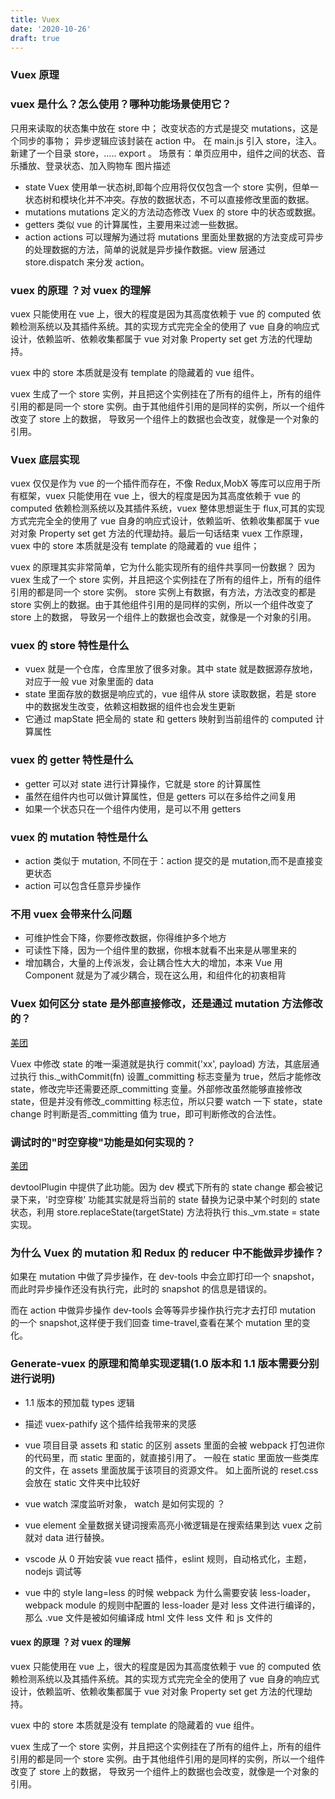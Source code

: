 ```yaml
---
title: Vuex
date: '2020-10-26'
draft: true
---
```


<!-- TODO: 原理，以及依赖收集，源码的内容等 -->

### Vuex 原理

### vuex 是什么？怎么使用？哪种功能场景使用它？

只用来读取的状态集中放在 store 中； 改变状态的方式是提交 mutations，这是个同步的事物； 异步逻辑应该封装在 action 中。
在 main.js 引入 store，注入。新建了一个目录 store，….. export 。
场景有：单页应用中，组件之间的状态、音乐播放、登录状态、加入购物车
图片描述

- state
  Vuex 使用单一状态树,即每个应用将仅仅包含一个 store 实例，但单一状态树和模块化并不冲突。存放的数据状态，不可以直接修改里面的数据。
- mutations
  mutations 定义的方法动态修改 Vuex 的 store 中的状态或数据。
- getters
  类似 vue 的计算属性，主要用来过滤一些数据。
- action
  actions 可以理解为通过将 mutations 里面处里数据的方法变成可异步的处理数据的方法，简单的说就是异步操作数据。view 层通过 store.dispatch 来分发 action。

### vuex 的原理 ？对 vuex 的理解

vuex 只能使用在 vue 上，很大的程度是因为其高度依赖于 vue 的 computed 依赖检测系统以及其插件系统。其的实现方式完完全全的使用了 vue 自身的响应式设计，依赖监听、依赖收集都属于 vue 对对象 Property set get 方法的代理劫持。

vuex 中的 store 本质就是没有 template 的隐藏着的 vue 组件。

vuex 生成了一个 store 实例，并且把这个实例挂在了所有的组件上，所有的组件引用的都是同一个 store 实例。由于其他组件引用的是同样的实例，所以一个组件改变了 store 上的数据， 导致另一个组件上的数据也会改变，就像是一个对象的引用。

### Vuex 底层实现

vuex 仅仅是作为 vue 的一个插件而存在，不像 Redux,MobX 等库可以应用于所有框架，vuex 只能使用在 vue 上，很大的程度是因为其高度依赖于 vue 的 computed 依赖检测系统以及其插件系统，vuex 整体思想诞生于 flux,可其的实现方式完完全全的使用了 vue 自身的响应式设计，依赖监听、依赖收集都属于 vue 对对象 Property set get 方法的代理劫持。最后一句话结束 vuex 工作原理，vuex 中的 store 本质就是没有 template 的隐藏着的 vue 组件；

vuex 的原理其实非常简单，它为什么能实现所有的组件共享同一份数据？
因为 vuex 生成了一个 store 实例，并且把这个实例挂在了所有的组件上，所有的组件引用的都是同一个 store 实例。
store 实例上有数据，有方法，方法改变的都是 store 实例上的数据。由于其他组件引用的是同样的实例，所以一个组件改变了 store 上的数据， 导致另一个组件上的数据也会改变，就像是一个对象的引用。

### vuex 的 store 特性是什么

- vuex 就是一个仓库，仓库里放了很多对象。其中 state 就是数据源存放地，对应于一般 vue 对象里面的 data
- state 里面存放的数据是响应式的，vue 组件从 store 读取数据，若是 store 中的数据发生改变，依赖这相数据的组件也会发生更新
- 它通过 mapState 把全局的 state 和 getters 映射到当前组件的 computed 计算属性

### vuex 的 getter 特性是什么

- getter 可以对 state 进行计算操作，它就是 store 的计算属性
- 虽然在组件内也可以做计算属性，但是 getters 可以在多给件之间复用
- 如果一个状态只在一个组件内使用，是可以不用 getters

### vuex 的 mutation 特性是什么

- action 类似于 mutation, 不同在于：action 提交的是 mutation,而不是直接变更状态
- action 可以包含任意异步操作

### 不用 vuex 会带来什么问题

- 可维护性会下降，你要修改数据，你得维护多个地方
- 可读性下降，因为一个组件里的数据，你根本就看不出来是从哪里来的
- 增加耦合，大量的上传派发，会让耦合性大大的增加，本来 Vue 用 Component 就是为了减少耦合，现在这么用，和组件化的初衷相背

### Vuex 如何区分 state 是外部直接修改，还是通过 mutation 方法修改的？

[美团](https://tech.meituan.com/vuex_code_analysis.html)

Vuex 中修改 state 的唯一渠道就是执行 commit('xx', payload) 方法，其底层通过执行 this.\_withCommit(fn) 设置\_committing 标志变量为 true，然后才能修改 state，修改完毕还需要还原\_committing 变量。外部修改虽然能够直接修改 state，但是并没有修改\_committing 标志位，所以只要 watch 一下 state，state change 时判断是否\_committing 值为 true，即可判断修改的合法性。

### 调试时的"时空穿梭"功能是如何实现的？

[美团](https://tech.meituan.com/vuex_code_analysis.html)

devtoolPlugin 中提供了此功能。因为 dev 模式下所有的 state change 都会被记录下来，'时空穿梭' 功能其实就是将当前的 state 替换为记录中某个时刻的 state 状态，利用 store.replaceState(targetState) 方法将执行 this.\_vm.state = state 实现。

### 为什么 Vuex 的 mutation 和 Redux 的 reducer 中不能做异步操作？

如果在 mutation 中做了异步操作，在 dev-tools 中会立即打印一个 snapshot，而此时异步操作还没有执行完，此时的 snapshot 的信息是错误的。

而在 action 中做异步操作 dev-tools 会等等异步操作执行完才去打印 mutation 的一个 snapshot,这样便于我们回查 time-travel,查看在某个 mutation 里的变化。

### Generate-vuex 的原理和简单实现逻辑(1.0 版本和 1.1 版本需要分别进行说明)

- 1.1 版本的预加载 types 逻辑
- 描述 vuex-pathify 这个插件给我带来的灵感

- vue 项目目录 assets 和 static 的区别
  assets 里面的会被 webpack 打包进你的代码里，而 static 里面的，就直接引用了。
  一般在 static 里面放一些类库的文件，在 assets 里面放属于该项目的资源文件。
  如上面所说的 reset.css 会放在 static 文件夹中比较好

- vue watch 深度监听对象， watch 是如何实现的 ？
- vue element 全量数据关键词搜索高亮小微逻辑是在搜索结果到达 vuex 之前就对 data 进行替换。
- vscode 从 0 开始安装 vue react 插件，eslint 规则，自动格式化，主题，nodejs 调试等
- vue 中的 style lang=less 的时候 webpack 为什么需要安装 less-loader， webpack module 的规则中配置的 less-loader 是对 less 文件进行编译的，那么 .vue 文件是被如何编译成 html 文件 less 文件 和 js 文件的

#### vuex 的原理 ？对 vuex 的理解

vuex 只能使用在 vue 上，很大的程度是因为其高度依赖于 vue 的 computed 依赖检测系统以及其插件系统。其的实现方式完完全全的使用了 vue 自身的响应式设计，依赖监听、依赖收集都属于 vue 对对象 Property set get 方法的代理劫持。

vuex 中的 store 本质就是没有 template 的隐藏着的 vue 组件。

vuex 生成了一个 store 实例，并且把这个实例挂在了所有的组件上，所有的组件引用的都是同一个 store 实例。由于其他组件引用的是同样的实例，所以一个组件改变了 store 上的数据， 导致另一个组件上的数据也会改变，就像是一个对象的引用。
